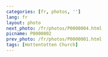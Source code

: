 ```yaml
---
categories: [fr, photos, '']
lang: fr
layout: photo
next_photo: /fr/photos/P0000004.html
picname: P0000002
prev_photo: /fr/photos/P0000001.html
tags: [Hottentotten Church]
---
```

